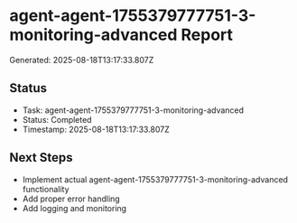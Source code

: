 # agent-agent-1755379777751-3-monitoring-advanced Report

Generated: 2025-08-18T13:17:33.807Z

## Status
- Task: agent-agent-1755379777751-3-monitoring-advanced
- Status: Completed
- Timestamp: 2025-08-18T13:17:33.807Z

## Next Steps
- Implement actual agent-agent-1755379777751-3-monitoring-advanced functionality
- Add proper error handling
- Add logging and monitoring
